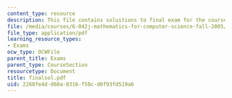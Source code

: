 ```yaml
---
content_type: resource
description: This file contains soluitions to final exam for the course.
file: /media/courses/6-042j-mathematics-for-computer-science-fall-2005/2268fe4dd60a8316f50cd0f93fd519a6_finalsol.pdf
file_type: application/pdf
learning_resource_types:
- Exams
ocw_type: OCWFile
parent_title: Exams
parent_type: CourseSection
resourcetype: Document
title: finalsol.pdf
uid: 2268fe4d-d60a-8316-f50c-d0f93fd519a6
---
```

